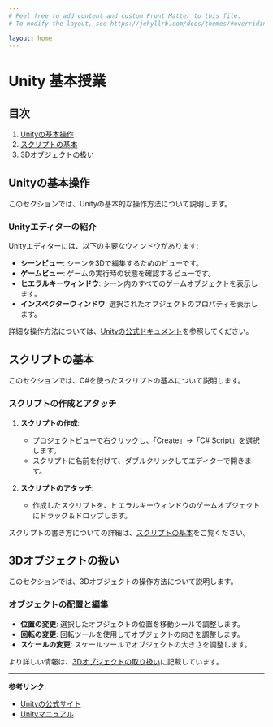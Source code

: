 ```yaml
---
# Feel free to add content and custom Front Matter to this file.
# To modify the layout, see https://jekyllrb.com/docs/themes/#overriding-theme-defaults

layout: home
---
```

# Unity 基本授業

## 目次
1. [Unityの基本操作](/myJekyllSite/unity-basics/)
2. [スクリプトの基本](/myJekyllSite/scripts-basics/)
3. [3Dオブジェクトの扱い](/myJekyllSite/3d-objects.md)

## Unityの基本操作

このセクションでは、Unityの基本的な操作方法について説明します。

### Unityエディターの紹介

Unityエディターには、以下の主要なウィンドウがあります:
- **シーンビュー**: シーンを3Dで編集するためのビューです。
- **ゲームビュー**: ゲームの実行時の状態を確認するビューです。
- **ヒエラルキーウィンドウ**: シーン内のすべてのゲームオブジェクトを表示します。
- **インスペクターウィンドウ**: 選択されたオブジェクトのプロパティを表示します。

詳細な操作方法については、[Unityの公式ドキュメント](https://docs.unity3d.com/Manual/Editor.html)を参照してください。

## スクリプトの基本

このセクションでは、C#を使ったスクリプトの基本について説明します。

### スクリプトの作成とアタッチ

1. **スクリプトの作成**:
   - プロジェクトビューで右クリックし、「Create」→「C# Script」を選択します。
   - スクリプトに名前を付けて、ダブルクリックしてエディターで開きます。

2. **スクリプトのアタッチ**:
   - 作成したスクリプトを、ヒエラルキーウィンドウのゲームオブジェクトにドラッグ＆ドロップします。

スクリプトの書き方についての詳細は、[スクリプトの基本](/_pages/scripts-basics.md)をご覧ください。

## 3Dオブジェクトの扱い

このセクションでは、3Dオブジェクトの操作方法について説明します。

### オブジェクトの配置と編集

- **位置の変更**: 選択したオブジェクトの位置を移動ツールで調整します。
- **回転の変更**: 回転ツールを使用してオブジェクトの向きを調整します。
- **スケールの変更**: スケールツールでオブジェクトの大きさを調整します。

より詳しい情報は、[3Dオブジェクトの取り扱い](/_pages/3d-objects.md)に記載しています。

---

**参考リンク**:
- [Unityの公式サイト](https://unity.com/)
- [Unityマニュアル](https://docs.unity3d.com/Manual/index.html)
